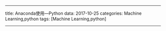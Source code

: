 ---

title: Anaconda使用—Python 
data: 2017-10-25
categories: Machine Learning,python
tags: [Machine Learning,python]

---